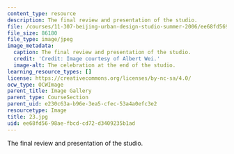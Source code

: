 ```yaml
---
content_type: resource
description: The final review and presentation of the studio.
file: /courses/11-307-beijing-urban-design-studio-summer-2006/ee68fd5698aefbcdcd72d3409235b1ad_23.jpg
file_size: 86180
file_type: image/jpeg
image_metadata:
  caption: The final review and presentation of the studio.
  credit: 'Credit: Image courtesy of Albert Wei.'
  image-alt: The celebration at the end of the studio.
learning_resource_types: []
license: https://creativecommons.org/licenses/by-nc-sa/4.0/
ocw_type: OCWImage
parent_title: Image Gallery
parent_type: CourseSection
parent_uid: e230c63a-b96e-3ea5-cfec-53a4a0efc3e2
resourcetype: Image
title: 23.jpg
uid: ee68fd56-98ae-fbcd-cd72-d3409235b1ad
---
```

The final review and presentation of the studio.
